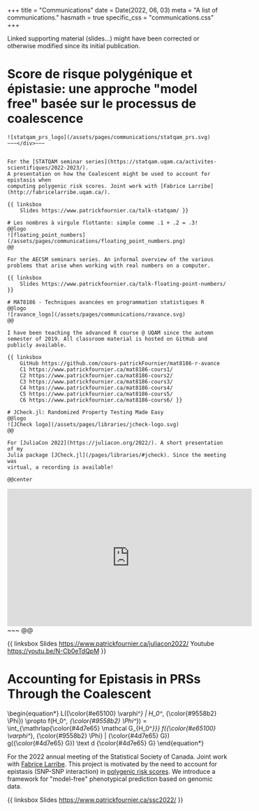 +++
title = "Communications"
date = Date(2022, 06, 03)
meta = "A list of communications."
hasmath = true
specific_css = "communications.css"
+++

Linked supporting material (slides...) might have been corrected or
otherwise modified since its initial publication.

# Score de risque polygénique et épistasie: une approche "model free" basée sur le processus de coalescence
~~~<div id="statqam-prs-logo" class="logo">~~~
![statqam_prs_logo](/assets/pages/communications/statqam_prs.svg)
~~~</div>~~~


For the [STATQAM seminar series](https://statqam.uqam.ca/activites-scientifiques/2022-2023/).
A presentation on how the Coalescent might be used to account for epistasis when
computing polygenic risk scores. Joint work with [Fabrice Larribe](http://fabricelarribe.uqam.ca/).

{{ linksbox
	Slides https://www.patrickfournier.ca/talk-statqam/ }}

# Les nombres à virgule flottante: simple comme .1 + .2 = .3!
@@logo
![floating_point_numbers](/assets/pages/communications/floating_point_numbers.png)
@@

For the AECSM seminars series. An informal overview of the various
problems that arise when working with real numbers on a computer.

{{ linksbox
	Slides https://www.patrickfournier.ca/talk-floating-point-numbers/ }}

# MAT8186 - Techniques avancées en programmation statistiques R
@@logo
![ravance_logo](/assets/pages/communications/ravance.svg)
@@

I have been teaching the advanced R course @ UQAM since the automn
semester of 2019. All classroom material is hosted on GitHub and
publicly available.

{{ linksbox
	GitHub https://github.com/cours-patrickFournier/mat8186-r-avance
	C1 https://www.patrickfournier.ca/mat8186-cours1/
	C2 https://www.patrickfournier.ca/mat8186-cours2/
	C3 https://www.patrickfournier.ca/mat8186-cours3/
	C4 https://www.patrickfournier.ca/mat8186-cours4/
	C5 https://www.patrickfournier.ca/mat8186-cours5/
	C6 https://www.patrickfournier.ca/mat8186-cours6/ }}

# JCheck.jl: Randomized Property Testing Made Easy
@@logo
![JCheck logo](/assets/pages/libraries/jcheck-logo.svg)
@@

For [JuliaCon 2022](https://juliacon.org/2022/). A short presentation of my
Julia package [JCheck.jl](/pages/libraries/#jcheck). Since the meeting was
virtual, a recording is available!

@@center
~~~
<iframe id="recording-juliacon" width="560" height="315" src="https://www.youtube.com/embed/N-Cb0eTdQpM" title="YouTube video player" frameborder="0" allow="accelerometer; autoplay; clipboard-write; encrypted-media; gyroscope; picture-in-picture" allowfullscreen></iframe>
~~~
@@

{{ linksbox
	Slides https://www.patrickfournier.ca/juliacon2022/
	Youtube https://youtu.be/N-Cb0eTdQpM }}

# Accounting for Epistasis in PRSs Through the Coalescent
\begin{equation*}
L({\color{#e65100} \varphi^*} | H_0^*, {\color{#9558b2} \Phi}) \propto f(H_0^*, {\color{#9558b2} \Phi^*})
= \int_{\mathrlap{\color{#4d7e65} \mathcal G_{H_0^*}}} f({\color{#e65100} \varphi^*}, {\color{#9558b2} \Phi} | {\color{#4d7e65} G}) g({\color{#4d7e65} G}) \text d {\color{#4d7e65} G}
\end{equation*}

For the 2022 annual meeting of the Statistical Society of Canada. Joint work
with [Fabrice Larribe](http://fabricelarribe.uqam.ca/). This project is
motivated by the need to account for epistasis (SNP-SNP interaction) in
[polygenic risk scores](https://en.wikipedia.org/wiki/Polygenic_score). We
introduce a framework for "model-free" phenotypical prediction based on genomic
data.

{{ linksbox
	Slides https://www.patrickfournier.ca/ssc2022/ }}

